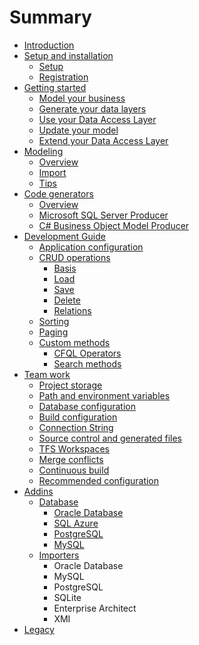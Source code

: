 # Summary

* [Introduction](README.md)
* [Setup and installation](setup_and_installation.md)
   * [Setup](setup-and-installation/setup.md)
   * [Registration](setup-and-installation/registration.md)
* [Getting started](getting_started.md)
   * [Model your business](getting-started/model_your_business.md)
   * [Generate your data layers](getting-started/generate_your_data_layers.md)
   * [Use your Data Access Layer](getting-started/use_your_data_access_layer.md)
   * [Update your model](getting-started/update_your_model.md)
   * [Extend your Data Access Layer](getting-started/extend_your_data_access_layer.md)
* [Modeling](modeling.md)
   * [Overview](modeling/overview.md)
   * [Import](modeling/import.md)
   * [Tips](modeling/tips.md)
* [Code generators](code_generators.md)
   * [Overview](code-generators/overview.md)
   * [Microsoft SQL Server Producer](code-generators/microsoft_sql_server_code_generator.md)
   * [C# Business Object Model Producer](code-generators/c_business_object_model_generator.md)
* [Development Guide](development_guide.md)
   * [Application configuration](development-guide/application_configuration.md)
   * [CRUD operations](development-guide/crud_operations.md)
       * [Basis](development-guide/basis.md)
       * [Load](development-guide/load.md)
       * [Save](development-guide/save.md)
       * [Delete](development-guide/delete.md)
       * [Relations](development-guide/relations.md)
   * [Sorting](development-guide/sorting.md)
   * [Paging](development-guide/paging.md)
   * [Custom methods](development-guide/custom_methods.md)
       * [CFQL Operators](development-guide/cfql-operators.md)
       * [Search methods](development-guide/search_methods.md)
* [Team work](team_work.md)
   * [Project storage](team-work/project_storage.md)
   * [Path and environment variables](team-work/path_and_environment_variables.md)
   * [Database configuration](team-work/database_configuration.md)
   * [Build configuration](team-work/build_configuration.md)
   * [Connection String](team-work/connection_string.md)
   * [Source control and generated files](team-work/source_control_and_generated_files.md)
   * [TFS Workspaces](team-work/tfs_workspaces.md)
   * [Merge conflicts](team-work/merge_conflicts.md)
   * [Continuous build](team-work/continuous_build.md)
   * [Recommended configuration](team-work/recommended_configuration.md)
* [Addins](addins.md)
   * [Database](addins/database.md)
       * [Oracle Database](addins/oracle_database.md)
       * [SQL Azure](addins/sql_azure.md)
       * [PostgreSQL](addins/postgresql.md)
       * [MySQL](addins/mysql.md)
   * [Importers](importers.md)
       * Oracle Database
       * MySQL
       * PostgreSQL
       * SQLite
       * Enterprise Architect
       * XMI
* [Legacy](legacy.md)

